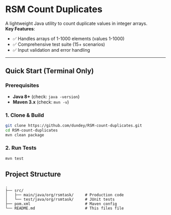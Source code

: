 # RSM Count Duplicates

A lightweight Java utility to count duplicate values in integer arrays.  
**Key Features**:
- ✅ Handles arrays of 1-1000 elements (values 1-1000)
- ✅ Comprehensive test suite (15+ scenarios)
- ✅ Input validation and error handling

---

## Quick Start (Terminal Only)

### Prerequisites
- **Java 8+** (check: `java -version`)
- **Maven 3.x** (check: `mvn -v`)

### 1. Clone & Build
```bash
git clone https://github.com/dundey/RSM-count-duplicates.git
cd RSM-count-duplicates
mvn clean package
```

### 2. Run Tests
```bash
mvn test
```

## Project Structure
```text
.
├── src/
│   ├── main/java/org/rsmtask/     # Production code
│   └── test/java/org/rsmtask/     # JUnit tests
├── pom.xml                        # Maven config
└── README.md                      # This files file